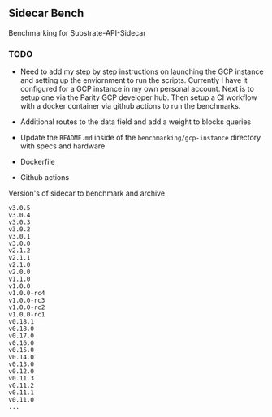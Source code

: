 ## Sidecar Bench

Benchmarking for Substrate-API-Sidecar

### TODO

* Need to add my step by step instructions on launching the GCP instance and setting up the enviornment to run the scripts. Currently I have it configured for a GCP instance in my own personal account. Next is to setup one via the Parity GCP developer hub. Then setup a CI workflow with a docker container via github actions to run the benchmarks.

* Additional routes to the data field and add a weight to blocks queries

* Update the `README.md` inside of the `benchmarking/gcp-instance` directory with specs and hardware

* Dockerfile

* Github actions

Version's of sidecar to benchmark and archive

    v3.0.5
    v3.0.4
    v3.0.3
    v3.0.2
    v3.0.1
    v3.0.0
    v2.1.2
    v2.1.1
    v2.1.0
    v2.0.0
    v1.1.0
    v1.0.0
    v1.0.0-rc4
    v1.0.0-rc3
    v1.0.0-rc2
    v1.0.0-rc1
    v0.18.1
    v0.18.0
    v0.17.0
    v0.16.0
    v0.15.0
    v0.14.0
    v0.13.0
    v0.12.0
    v0.11.3
    v0.11.2
    v0.11.1
    v0.11.0
    ...
